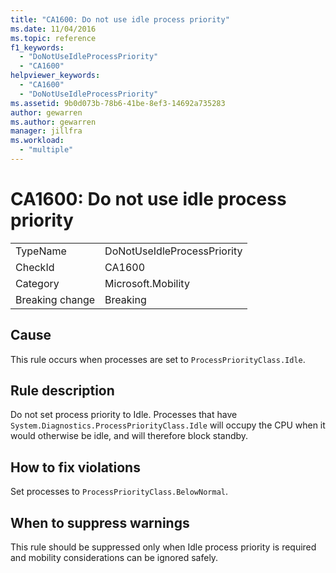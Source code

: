 ```yaml
---
title: "CA1600: Do not use idle process priority"
ms.date: 11/04/2016
ms.topic: reference
f1_keywords:
  - "DoNotUseIdleProcessPriority"
  - "CA1600"
helpviewer_keywords:
  - "CA1600"
  - "DoNotUseIdleProcessPriority"
ms.assetid: 9b0d073b-78b6-41be-8ef3-14692a735283
author: gewarren
ms.author: gewarren
manager: jillfra
ms.workload:
  - "multiple"
---
```

# CA1600: Do not use idle process priority

|||
|-|-|
|TypeName|DoNotUseIdleProcessPriority|
|CheckId|CA1600|
|Category|Microsoft.Mobility|
|Breaking change|Breaking|

## Cause
This rule occurs when processes are set to `ProcessPriorityClass.Idle`.

## Rule description
Do not set process priority to Idle. Processes that have `System.Diagnostics.ProcessPriorityClass.Idle` will occupy the CPU when it would otherwise be idle, and will therefore block standby.

## How to fix violations
Set processes to `ProcessPriorityClass.BelowNormal`.

## When to suppress warnings
This rule should be suppressed only when Idle process priority is required and mobility considerations can be ignored safely.
